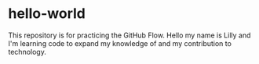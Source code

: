 # hello-world
This repository is for practicing the GitHub Flow.
Hello my name is Lilly and I'm learning code to expand my knowledge of and my contribution to technology.
